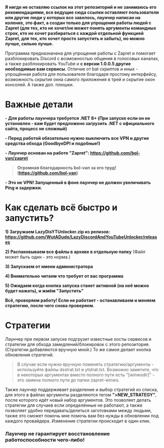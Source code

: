**Я нигде не оставляю ссылок на этот репозиторий и не занимаюсь его рекомендациями, все ведущие сюда ссылки оставляют пользователи или другие люди у которых все завелось, лаунчер написан на коленке, это факт, а создан только для упрощения работы людей с Zapret (для тех, кто не хочет/не может понять аргументы командных строк, кто не хочет разбираться с каждой отдельной функцией Zapret, для тех, кто хочет просто запустить и забыть), но можно лучше, сильно лучше.**

Программа предназначена для упрощения работы с Zapret и помогает разблокировать Discord с возможностью общения в голосовых каналах, а также разблокировать YouTube и **с версии 1.0.0.5 другие необходимые вам сервисы**. Отличие от bat скриптов и иных - упрощённая работа для пользователя благодаря простому интерфейсу, возможность скрытия окна самого приложения в трей и скрытие окон консолей. А также доп. плюшки. 

# Важные детали
**- Для работы лаунчера требуется .NET 8+ (При запуске если он не установлен - вам будет предложено загрузить .NET с официального сайта, процесс не сложный)**

**- Перед работой обязательно нужно выключить все VPN и другие средства обхода (GoodbyeDPI и подобные!)**

**- Лаунчер основан на работе "Zapret": https://github.com/bol-van/zapret**
>**Огромная благодарность bol-van за его труд! (https://github.com/bol-van)**

**- Это не VPN! Запущенный в фоне лаунчер не должен увеличивать Ping и задержки.**

# Как сделать всё быстро и запустить?
**1) Загружаем LazyDisYTUnlocker.zip из релизов: https://github.com/WutADude/LazyDiscordAndYouTubeUnlocker/releases**

**2) Распаковываем все файлы в архиве в отдельную папку** (Файл может быть один - это норма.)

**3) Запускаем от имени администратора**

**4) Внимательно читаем что требует от вас программа**

**5) Ожидаем когда кнопка запуска станет активной (на неё можно будет нажать), и жмём "Запустить"**

**Всё, проверяем работу! Если не работает - останавливаем и меняем стратегию, после чего снова проверяем.**

# Стратегии
Лаунчер при первом запуске подгрузит известные хосты сервисов и стратегии для обхода замедлений/блокировок с этого репозитория. (Стратегии добавляются вручную мной.)
То же самое делает кнопка обновления стратегий.

> В случае если нужно вручную поменять стратегию/аргументы - используйте файлы dsstrat.txt и ytstrat.txt. Возможно заметите, что в некоторых аргументах вместо полного пути есть "[winwsdir]" - это замена полного пути до папки zapret-winws.

Также лаунчер поддерживает разделение и выбор стратегий из списка, для этого в файлах аргументы разделяются тегом **">NEW_STRATEGY"**, после которого идёт новый набор аргументов. Это позволяет делать стратегии для случаев если определённые не работают, а также позволяет удобно передавать/делиться заготовками между людьми, также это сможет помочь мне помочь вам без нужды в обновлении под каждого провайдера. Изменение стратегии происходит в один клик.

### Лаунчер не гарантирует восстановление работоспособности чего-либо! 
